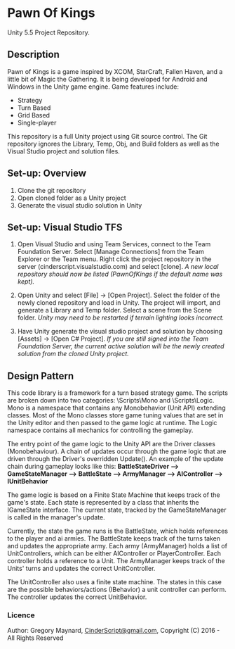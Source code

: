 # Pawn Of Kings
Unity 5.5 Project Repository.

## Description
Pawn of Kings is a game inspired by XCOM, StarCraft, Fallen Haven, and a little bit of Magic the Gathering.  It is being developed for Android and Windows in the Unity game engine.  Game features include:
   - Strategy
   - Turn Based
   - Grid Based
   - Single-player

This repository is a full Unity project using Git source control.  The Git repository ignores the Library, Temp, Obj, and Build folders as well as the Visual Studio project and solution files.

## Set-up: Overview
 1. Clone the git repository
 2. Open cloned folder as a Unity project
 3. Generate the visual studio solution in Unity

## Set-up: Visual Studio TFS
1. Open Visual Studio and using Team Services, connect to the Team Foundation Server. Select [Manage Connections] from the Team Explorer or the Team menu.  Right click the project repository in the server (cinderscript.visualstudio.com) and select [clone]. *A new local repository should now be listed (PawnOfKings if the default name was kept).*

2. Open Unity and select [File] -> [Open Project].  Select the folder of the newly cloned repository and load in Unity.  The project will import, and generate a Library and Temp folder.  Select a scene from the Scene folder. *Unity may need to be restarted if terrain lighting looks incorrect.*

3. Have Unity generate the visual studio project and solution by choosing [Assets] -> [Open C# Project]. *If you are still signed into the Team Foundation Server, the current active solution will be the newly created solution from the cloned Unity project.*

## Design Pattern
This code library is a framework for a turn based strategy game.  The scripts are broken down into two categories: \Scripts\Mono and \Scripts\Logic.  Mono is a namespace that contains any Monobehavior (Unit API) extending classes. Most of the Mono classes store game tuning values that are set in the Unity editor and then passed to the game logic at runtime.  The Logic namespace contains all mechanics for controlling the gameplay.

The entry point of the game logic to the Unity API are the Driver classes (Monobehaviour). A chain of updates occur through the game logic that are driven through the Driver's overridden Update().  An example of the update chain during gameplay looks like this:
**BattleStateDriver --> GameStateManager --> BattleState --> ArmyManager<AIController> --> AIController --> IUnitBehavior**

The game logic is based on a Finite State Machine that keeps track of the game's state.  Each state is represented by a class that inherits the IGameState interface.  The current state, tracked by the GameStateManager is called in the manager's update.

Currently, the state the game runs is the BattleState, which holds references to the player and ai armies.  The BattleState keeps track of the turns taken and updates the appropriate army.  Each army (ArmyManager<UnitControllerType>) holds a list of UnitControllers, which can be either AIController or PlayerController. Each controller holds a reference to a Unit. The ArmyManager keeps track of the Units' turns and updates the correct UnitController.

The UnitController also uses a finite state machine.  The states in this case are the possible behaviors/actions (IBehavior) a unit controller can perform.  The controller updates the correct UnitBehavior.

### Licence
Author: Gregory Maynard, <CinderScript@gmail.com>, Copyright (C) 2016 - All Rights Reserved
